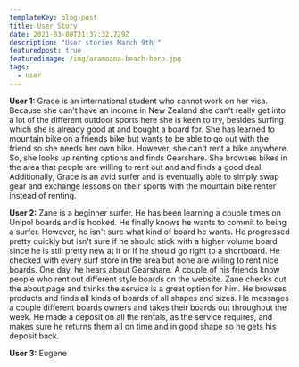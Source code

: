 ```yaml
---
templateKey: blog-post
title: User Story
date: 2021-03-08T21:37:32.729Z
description: "User stories March 9th "
featuredpost: true
featuredimage: /img/aramoana-beach-hero.jpg
tags:
  - user
---
```

**User 1:** Grace is an international student who cannot work on her visa.  Because she can't have an income in New Zealand she can't really get into a lot of the different outdoor sports here she is keen to try, besides surfing which she is already good at and bought a board for.  She has learned to mountain bike on a friends bike but wants to be able to go out with the friend so she needs her own bike.  However, she can't rent a bike anywhere.  So, she looks up renting options and finds Gearshare.  She browses bikes in the area that people are willing to rent out and and finds a good deal.  Additionally, Grace is an avid surfer and is eventually able to simply swap gear and exchange lessons on their sports with the mountain bike renter instead of renting.  

**User 2:**  Zane is a beginner surfer.  He has been learning a couple times on Unipol boards and is hooked.  He finally knows he wants to commit to being a surfer.  However, he isn't sure what kind of board he wants.  He progressed pretty quickly but isn't sure if he should stick with a higher volume board since he is still pretty new at it or if he should go right to a shortboard.  He checked with every surf store in the area but none are willing to rent nice boards.  One day, he hears about Gearshare.  A couple of his friends know people who rent out different style boards on the website.  Zane checks out the about page and thinks the service is a great option for him.  He browses products and finds all kinds of boards of all shapes and sizes.  He messages a couple different boards owners and takes their boards out throughout the week.  He made a deposit on all the rentals, as the service requires, and makes sure he returns them all on time and in good shape so he gets his deposit back.  

**User 3:** Eugene